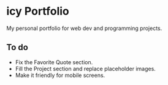 # icy Portfolio
 My personal portfolio for web dev and programming projects. 

 ## To do
 - Fix the Favorite Quote section.
 - Fill the Project section and replace placeholder images.
 - Make it friendly for mobile screens.